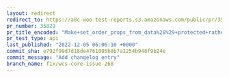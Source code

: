 ```yaml
---
layout: redirect
redirect_to: https://a8c-woo-test-reports.s3.amazonaws.com/public/pr/35829/api/index.html
pr_number: 35829
pr_title_encoded: "Make+set_order_props_from_data%28%29+protected+rather+than+private"
pr_test_type: api
last_published: "2022-12-05 06:06:10 +0000"
commit_sha: e792f99d7d18de4761005b8b7a1254b948f9b24e
commit_message: "Add changelog entry"
branch_name: fix/wcs-core-issue-268
---
```

